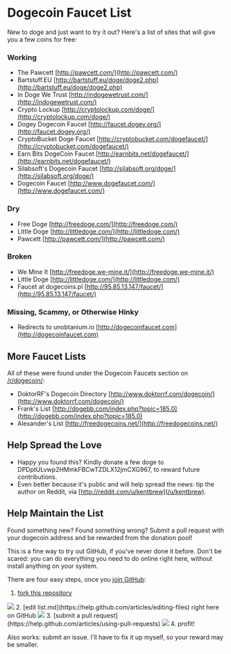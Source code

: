 # Dogecoin Faucet List

New to doge and just want to try it out? Here's a list of sites that will give you a few coins for free: 

### Working

- The Pawcett [http://pawcett.com/](http://pawcett.com/)
- Bartstuff.EU [http://bartstuff.eu/doge/doge2.php](http://bartstuff.eu/doge/doge2.php)
- In Doge We Trust [http://indogewetrust.com/](http://indogewetrust.com/)
- Crypto Lockup [http://cryptolockup.com/doge/](http://cryptolockup.com/doge/)  
- Dogey Dogecoin Faucet [http://faucet.dogey.org/](http://faucet.dogey.org/)
- CryptoBucket Doge Faucet [http://cryptobucket.com/dogefaucet/](http://cryptobucket.com/dogefaucet/)
- Earn Bits DogeCoin Faucet [http://earnbits.net/dogefaucet/](http://earnbits.net/dogefaucet/)
- Silabsoft's Dogecoin Faucet [http://silabsoft.org/doge/](http://silabsoft.org/doge/)
- Dogecoin Faucet [http://www.dogefaucet.com/](http://www.dogefaucet.com/)

### Dry

- Free Doge [http://freedoge.com/](http://freedoge.com/)
- Little Doge [http://littledoge.com/](http://littledoge.com/)
- Pawcett [http://pawcett.com/](http://pawcett.com/)

### Broken

- We Mine It [http://freedoge.we-mine.it/](http://freedoge.we-mine.it/)
- Little Doge [http://littledoge.com/](http://littledoge.com/)
- Faucet at dogecoins.pl [http://95.85.13.147/faucet/](http://95.85.13.147/faucet/)

### Missing, Scammy, or Otherwise Hinky

- Redirects to unobtanium.io [http://dogecoinfaucet.com](http://dogecoinfaucet.com)


## More Faucet Lists

All of these were found under the Dogecoin Faucets section on [/r/dogecoin/](http://www.reddit.com/r/dogecoin/):

- DoktorRF's Dogecoin Directory [http://www.doktorrf.com/dogecoin/](http://www.doktorrf.com/dogecoin/)
- Frank's List [http://dogebb.com/index.php?topic=185.0](http://dogebb.com/index.php?topic=185.0)
- Alexander's List [http://freedogecoins.net/](http://freedogecoins.net/)

## Help Spread the Love

- Happy you found this? Kindly donate a few doge to DPDptULvwp2HMmkFBCwTZDLX12jmCXG967, to reward future contributions.
- Even better because it's public and will help spread the news: tip the author on Reddit, via [http://reddit.com/u/kentbrew](/u/kentbrew). 

## Help Maintain the List

Found something new? Found something wrong? Submit a pull request with your dogecoin address and be rewarded from the donation pool!  

This is a fine way to try out GitHub, if you've never done it before.  Don't be scared:  you can do everything you need to do online right here, without install anything on your system. 

There are four easy steps, once you [join GitHub](https://github.com/join):

1. [fork this repository](https://help.github.com/articles/fork-a-repo)  
<img src="https://github-images.s3.amazonaws.com/help/bootcamp/Bootcamp-Fork.png" />
2. [edit list.md](https://help.github.com/articles/editing-files) right here on GitHub  
<img src="https://github-images.s3.amazonaws.com/help/repository/Edit-file.png" />
3. [submit a pull request](https://help.github.com/articles/using-pull-requests)
<img src="https://github-images.s3.amazonaws.com/help/pull_requests/pull-request-start-review-button.png" />
4. profit!

Also works: submit an issue. I'll have to fix it up myself, so your reward may be smaller.
